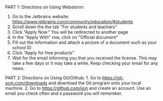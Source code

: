 PART 1: Directions on Using Webstorm:

  1. Go to the Jetbrains website: https://www.jetbrains.com/community/education/#students
  2. Scroll down the the tab "For students and teachers"
  3. Click "Apply Now." You will be redirected to another page
  4. In the "Apply With" row, click on "Official document"
  5. Fill out the information and attach a picture of a document such as your school ID
  6. Click "Apply for free products" 
  7. Wait for the email informing you that you received the license. This may take a few days or it may take a while. Keep checking your email for any news.


PART 2: Directions on Using Git/Github:
    1. Go to https://git-scm.com/downloads and download the Git program onto your local machine.
    2. Go to https://github.com/join and create an account. Use an email you check often and a password you will remember.


